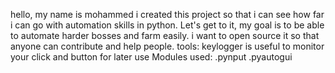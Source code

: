 hello, my name is mohammed i created this project so that i can see how far i can go with automation skills in python.
Let's get to it, my goal is to be able to automate harder bosses and farm easily.
i want to open source it so that anyone can contribute and help people.
tools: 
	keylogger is useful to monitor your click and button for later use
Modules used:
	.pynput
	.pyautogui


